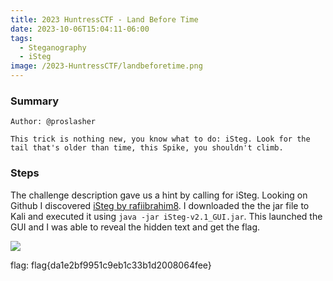 ```yaml
---
title: 2023 HuntressCTF - Land Before Time
date: 2023-10-06T15:04:11-06:00
tags:
  - Steganography
  - iSteg
image: /2023-HuntressCTF/landbeforetime.png
---
```


### Summary
```
Author: @proslasher

This trick is nothing new, you know what to do: iSteg. Look for the tail that's older than time, this Spike, you shouldn't climb.
```

### Steps

The challenge description gave us a hint by calling for iSteg. Looking on Github I discovered [iSteg by rafiibrahim8](https://github.com/rafiibrahim8/iSteg).  I downloaded the the jar file to Kali and executed it using ```java -jar iSteg-v2.1_GUI.jar```.  This launched the GUI and I was able to reveal the hidden text and get the flag. 

![](/2023-HuntressCTF/landbeforetimeflag.png)

flag: flag{da1e2bf9951c9eb1c33b1d2008064fee}